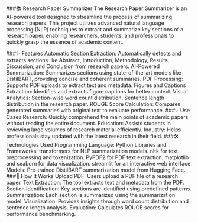 ###📚 Research Paper Summarizer
The Research Paper Summarizer is an AI-powered tool designed to streamline the process of summarizing research papers. This project utilizes advanced natural language processing (NLP) techniques to extract and summarize key sections of a research paper, enabling researchers, students, and professionals to quickly grasp the essence of academic content.

###✨ Features
Automatic Section Extraction: Automatically detects and extracts sections like Abstract, Introduction, Methodology, Results, Discussion, and Conclusion from research papers.
AI-Powered Summarization: Summarizes sections using state-of-the-art models like DistilBART, providing concise and coherent summaries.
PDF Processing: Supports PDF uploads to extract text and metadata.
Figures and Captions Extraction: Identifies and extracts figure captions for better context.
Visual Analytics:
Section-wise word count distribution.
Sentence length distribution in the research paper.
ROUGE Score Calculation: Compares generated summaries with original text to evaluate performance.
###💡 Use Cases
Research: Quickly comprehend the main points of academic papers without reading the entire document.
Education: Assists students in reviewing large volumes of research material efficiently.
Industry: Helps professionals stay updated with the latest research in their field.
###🛠️ Technologies Used
Programming Language: Python
Libraries and Frameworks:
transformers for NLP summarization models.
nltk for text preprocessing and tokenization.
PyPDF2 for PDF text extraction.
matplotlib and seaborn for data visualization.
streamlit for an interactive web interface.
Models: Pre-trained DistilBART summarization model from Hugging Face.
###🚀 How It Works
Upload PDF: Users upload a PDF file of a research paper.
Text Extraction: The tool extracts text and metadata from the PDF.
Section Identification: Key sections are identified using predefined patterns.
Summarization: Each section is summarized using the summarization model.
Visualization: Provides insights through word count distribution and sentence length analysis.
Evaluation: Calculates ROUGE scores for performance benchmarking.
